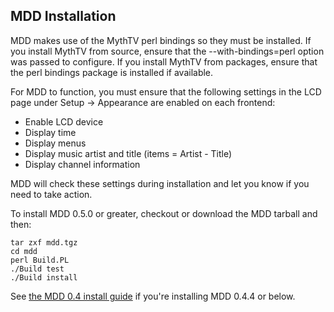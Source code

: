 ## MDD Installation ##

MDD makes use of the MythTV perl bindings so they must be installed. If you
install MythTV from source, ensure that the --with-bindings=perl option was
passed to configure. If you install MythTV from packages, ensure that the
perl bindings package is installed if available.

For MDD to function, you must ensure that the following settings in the LCD
page under Setup -> Appearance are enabled on each frontend:

  * Enable LCD device
  * Display time
  * Display menus
  * Display music artist and title (items = Artist - Title)
  * Display channel information

MDD will check these settings during installation and let you know if you need
to take action.

To install MDD 0.5.0 or greater, checkout or download the MDD tarball and then:

```
tar zxf mdd.tgz
cd mdd
perl Build.PL
./Build test
./Build install
```

See [the MDD 0.4 install guide](MDD04Install.md) if you're installing MDD
0.4.4 or below.